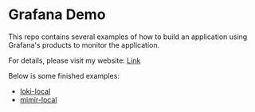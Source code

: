 # Grafana Demo

This repo contains several examples of how to build an application using Grafana's products to monitor the application.

For details, please visit my website: [Link](https://rulerchen.github.io/RulerChen-Website/docs/Observability/)

Below is some finished examples:

- [loki-local](./express-loki-local/README.md)
- [mimir-local](./express-mimir-local/README.md)
